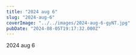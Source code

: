 ```yaml
---
title: "2024 aug 6"
slug: "2024-aug-6"
coverImage: "../../images/2024-aug-6-gyNT.jpg"
pubDate: "2024-08-05T19:17:32.000Z"
---
```


2024 aug 6
